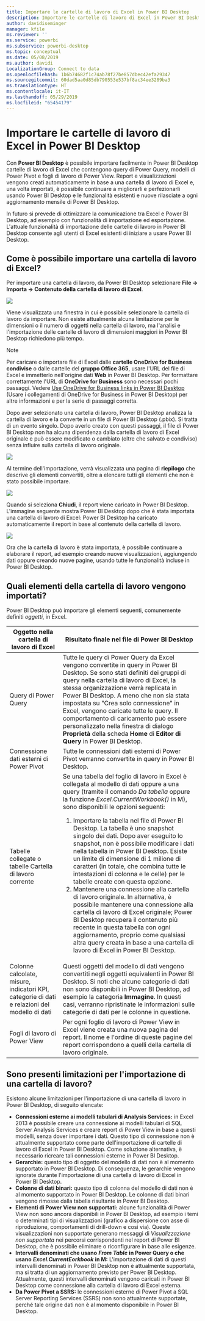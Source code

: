```yaml
---
title: Importare le cartelle di lavoro di Excel in Power BI Desktop
description: Importare le cartelle di lavoro di Excel in Power BI Desktop
author: davidiseminger
manager: kfile
ms.reviewer: ''
ms.service: powerbi
ms.subservice: powerbi-desktop
ms.topic: conceptual
ms.date: 05/08/2019
ms.author: davidi
LocalizationGroup: Connect to data
ms.openlocfilehash: 1b6b74682f1c74ab78f27be857dbec42efa29347
ms.sourcegitcommit: 60dad5aa0d85db790553e537bf8ac34ee3289ba3
ms.translationtype: HT
ms.contentlocale: it-IT
ms.lasthandoff: 05/29/2019
ms.locfileid: "65454179"
---
```

# <a name="import-excel-workbooks-into-power-bi-desktop"></a>Importare le cartelle di lavoro di Excel in Power BI Desktop
Con **Power BI Desktop** è possibile importare facilmente in Power BI Desktop cartelle di lavoro di Excel che contengono query di Power Query, modelli di Power Pivot e fogli di lavoro di Power View. Report e visualizzazioni vengono creati automaticamente in base a una cartella di lavoro di Excel e, una volta importati, è possibile continuare a migliorarli e perfezionarli usando Power BI Desktop e le funzionalità esistenti e nuove rilasciate a ogni aggiornamento mensile di Power BI Desktop.

In futuro si prevede di ottimizzare la comunicazione tra Excel e Power BI Desktop, ad esempio con funzionalità di importazione ed esportazione. L'attuale funzionalità di importazione delle cartelle di lavoro in Power BI Desktop consente agli utenti di Excel esistenti di iniziare a usare Power BI Desktop.

## <a name="how-do-i-import-an-excel-workbook"></a>Come è possibile importare una cartella di lavoro di Excel?
Per importare una cartella di lavoro, da Power BI Desktop selezionare **File -\> Importa -\> Contenuto della cartella di lavoro di Excel**.

![](media/desktop-import-excel-workbooks/importexceltopbi_1.png)

Viene visualizzata una finestra in cui è possibile selezionare la cartella di lavoro da importare. Non esiste attualmente alcuna limitazione per le dimensioni o il numero di oggetti nella cartella di lavoro, ma l'analisi e l'importazione delle cartelle di lavoro di dimensioni maggiori in Power BI Desktop richiedono più tempo.

> [!NOTE]
> Per caricare o importare file di Excel dalle **cartelle OneDrive for Business condivise** o dalle cartelle del **gruppo Office 365**, usare l'URL del file di Excel e immetterlo nell'origine dati **Web** in Power BI Desktop. Per formattare correttamente l'URL di **OneDrive for Business** sono necessari pochi passaggi. Vedere [Use OneDrive for Business links in Power BI Desktop](desktop-use-onedrive-business-links.md) (Usare i collegamenti di OneDrive for Business in Power BI Desktop) per altre informazioni e per la serie di passaggi corretta.
> 
> 

Dopo aver selezionato una cartella di lavoro, Power BI Desktop analizza la cartella di lavoro e la converte in un file di Power BI Desktop (.pbix). Si tratta di un evento singolo. Dopo averlo creato con questi passaggi, il file di Power BI Desktop non ha alcuna dipendenza dalla cartella di lavoro di Excel originale e può essere modificato o cambiato (oltre che salvato e condiviso) senza influire sulla cartella di lavoro originale.

![](media/desktop-import-excel-workbooks/importexceltopbi_2.png)

Al termine dell'importazione, verrà visualizzata una pagina di **riepilogo** che descrive gli elementi convertiti, oltre a elencare tutti gli elementi che non è stato possibile importare.

![](media/desktop-import-excel-workbooks/importexceltopbi_3.png)

Quando si seleziona **Chiudi**, il report viene caricato in Power BI Desktop. L'immagine seguente mostra Power BI Desktop dopo che è stata importata una cartella di lavoro di Excel: Power BI Desktop ha caricato automaticamente il report in base al contenuto della cartella di lavoro.

![](media/desktop-import-excel-workbooks/importexceltopbi_4.png)

Ora che la cartella di lavoro è stata importata, è possibile continuare a elaborare il report, ad esempio creando nuove visualizzazioni, aggiungendo dati oppure creando nuove pagine, usando tutte le funzionalità incluse in Power BI Desktop.

## <a name="which-workbook-elements-are-imported"></a>Quali elementi della cartella di lavoro vengono importati?
Power BI Desktop può importare gli elementi seguenti, comunemente definiti *oggetti*, in Excel.

| Oggetto nella cartella di lavoro di Excel | Risultato finale nel file di Power BI Desktop |
| --- | --- |
| Query di Power Query |Tutte le query di Power Query da Excel vengono convertite in query in Power BI Desktop. Se sono stati definiti dei gruppi di query nella cartella di lavoro di Excel, la stessa organizzazione verrà replicata in Power BI Desktop. A meno che non sia stata impostata su "Crea solo connessione" in Excel, vengono caricate tutte le query. Il comportamento di caricamento può essere personalizzato nella finestra di dialogo **Proprietà** della scheda **Home** di **Editor di Query** in Power BI Desktop. |
| Connessione dati esterni di Power Pivot |Tutte le connessioni dati esterni di Power Pivot verranno convertite in query in Power BI Desktop. |
| Tabelle collegate o tabelle Cartella di lavoro corrente |Se una tabella del foglio di lavoro in Excel è collegata al modello di dati oppure a una query (tramite il comando *Da tabella* oppure la funzione *Excel.CurrentWorkbook()* in M), sono disponibili le opzioni seguenti: <ol><li>Importare la tabella nel file di Power BI Desktop. La tabella è uno snapshot singolo dei dati. Dopo aver eseguito lo snapshot, non è possibile modificare i dati nella tabella in Power BI Desktop. Esiste un limite di dimensione di 1 milione di caratteri (in totale, che combina tutte le intestazioni di colonna e le celle) per le tabelle create con questa opzione.</li><li>Mantenere una connessione alla cartella di lavoro originale. In alternativa, è possibile mantenere una connessione alla cartella di lavoro di Excel originale; Power BI Desktop recupera il contenuto più recente in questa tabella con ogni aggiornamento, proprio come qualsiasi altra query creata in base a una cartella di lavoro di Excel in Power BI Desktop.</li></ul> |
| Colonne calcolate, misure, indicatori KPI, categorie di dati e relazioni del modello di dati |Questi oggetti del modello di dati vengono convertiti negli oggetti equivalenti in Power BI Desktop. Si noti che alcune categorie di dati non sono disponibili in Power BI Desktop, ad esempio la categoria **Immagine**. In questi casi, verranno ripristinate le informazioni sulle categorie di dati per le colonne in questione. |
| Fogli di lavoro di Power View |Per ogni foglio di lavoro di Power View in Excel viene creata una nuova pagina del report. Il nome e l'ordine di queste pagine del report corrispondono a quelli della cartella di lavoro originale. |

## <a name="are-there-any-limitations-to-importing-a-workbook"></a>Sono presenti limitazioni per l'importazione di una cartella di lavoro?
Esistono alcune limitazioni per l'importazione di una cartella di lavoro in Power BI Desktop, di seguito elencate:

* **Connessioni esterne ai modelli tabulari di Analysis Services:** in Excel 2013 è possibile creare una connessione ai modelli tabulari di SQL Server Analysis Services e creare report di Power View in base a questi modelli, senza dover importare i dati. Questo tipo di connessione non è attualmente supportato come parte dell'importazione di cartelle di lavoro di Excel in Power BI Desktop. Come soluzione alternativa, è necessario ricreare tali connessioni esterne in Power BI Desktop.
* **Gerarchie:** questo tipo di oggetto del modello di dati non è al momento supportato in Power BI Desktop. Di conseguenza, le gerarchie vengono ignorate durante l'importazione di una cartella di lavoro di Excel in Power BI Desktop.
* **Colonne di dati binari:** questo tipo di colonna del modello di dati non è al momento supportato in Power BI Desktop. Le colonne di dati binari vengono rimosse dalla tabella risultante in Power BI Desktop.
* **Elementi di Power View non supportati:** alcune funzionalità di Power View non sono ancora disponibili in Power BI Desktop, ad esempio i temi o determinati tipi di visualizzazioni (grafico a dispersione con asse di riproduzione, comportamenti di drill-down e così via). Queste visualizzazioni non supportate generano messaggi di *Visualizzazione non supportata* nei percorsi corrispondenti nel report di Power BI Desktop, che è possibile eliminare o riconfigurare in base alle esigenze.
* **Intervalli denominati che usano** ***From Table*** **in Power Query o che usano** ***Excel.CurrentEorkbook*** **in M:** L'importazione di dati di questi intervalli denominati in Power BI Desktop non è attualmente supportata, ma si tratta di un aggiornamento previsto per Power BI Desktop. Attualmente, questi intervalli denominati vengono caricati in Power BI Desktop come connessione alla cartella di lavoro di Excel esterna.
* **Da Power Pivot a SSRS:** le connessioni esterne di Power Pivot a SQL Server Reporting Services (SSRS) non sono attualmente supportate, perché tale origine dati non è al momento disponibile in Power BI Desktop.

